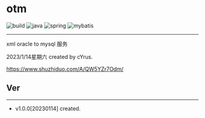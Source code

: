 # otm

![build](https://img.shields.io/badge/build-passing-brightgreen)
![java](https://img.shields.io/badge/java-1.8-blue)
![spring](https://img.shields.io/badge/spring--boot-2.7-green)
![mybatis](https://img.shields.io/badge/mybatis--plus-3.4-8B0000)


***
xml oracle to mysql 服务

2023/1/14星期六 created by cYrus.

https://www.shuzhiduo.com/A/QW5YZr7Odm/


## Ver

***

* v1.0.0[20230114] created.

